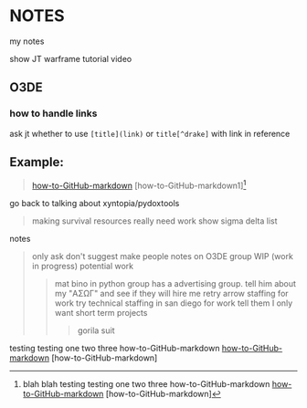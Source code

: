 # NOTES
my notes




show JT warframe tutorial video

## O3DE
### how to handle links
ask jt whether to use ``[title](link)`` or ``title[^drake]`` with link in reference

## Example:
> [how-to-GitHub-markdown](https://github.com/drakeredwind01/how-to-GitHub)
> [how-to-GitHub-markdown1][^how-to-GitHub-markdown1]
> 
> 
[^how-to-GitHub-markdown1]: blah blah
  testing testing one two three
  how-to-GitHub-markdown
  [how-to-GitHub-markdown](https://github.com/drakeredwind01/how-to-GitHub)
  [how-to-GitHub-markdown]


go back to talking about xyntopia/pydoxtools
> making survival resources
really need work
show sigma delta list

notes
> only ask don't suggest
> make people notes on O3DE group
> WIP (work in progress)
> potential work
> > mat bino in python group has a advertising group. tell him about my "ΑΣΩΓ" and see if they will hire me
> > retry arrow staffing for work
> > try technical staffing in san diego for work
> > tell them I only want short term projects
> > > gorila suit



[^how-to-GitHub-markdown]:
  testing testing one two three
  how-to-GitHub-markdown
  [how-to-GitHub-markdown](https://github.com/drakeredwind01/how-to-GitHub)
  [how-to-GitHub-markdown]







